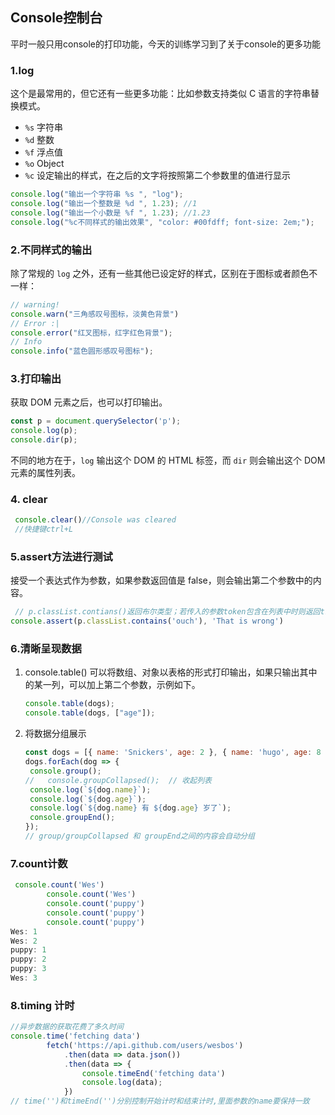 ## Console控制台

平时一般只用console的打印功能，今天的训练学习到了关于console的更多功能

### 1.log

这个是最常用的，但它还有一些更多功能：比如参数支持类似 C 语言的字符串替换模式。

- `%s` 字符串
- `%d` 整数
- `%f` 浮点值
- `%o` Object
- `%c` 设定输出的样式，在之后的文字将按照第二个参数里的值进行显示

```JavaScript
console.log("输出一个字符串 %s ", "log");
console.log("输出一个整数是 %d ", 1.23); //1
console.log("输出一个小数是 %f ", 1.23); //1.23
console.log("%c不同样式的输出效果", "color: #00fdff; font-size: 2em;");
```

### 2.不同样式的输出

除了常规的 `log` 之外，还有一些其他已设定好的样式，区别在于图标或者颜色不一样：

```javascript
// warning!
console.warn("三角感叹号图标，淡黄色背景")
// Error :|
console.error("红叉图标，红字红色背景");
// Info
console.info("蓝色圆形感叹号图标");
```

### 3.打印输出

获取 DOM 元素之后，也可以打印输出。

```javascript
const p = document.querySelector('p');
console.log(p);
console.dir(p);
```

不同的地方在于，`log` 输出这个 DOM 的 HTML 标签，而 `dir` 则会输出这个 DOM 元素的属性列表。

### 4. clear

```javascript
 console.clear()//Console was cleared
 //快捷键ctrl+L
```

### 5.assert方法进行测试

 接受一个表达式作为参数，如果参数返回值是 false，则会输出第二个参数中的内容。 

```javascript
 // p.classList.contians()返回布尔类型；若传入的参数token包含在列表中时则返回true ，否则返回 false。
console.assert(p.classList.contains('ouch'), 'That is wrong')
```

### 6.清晰呈现数据

1. console.table()  可以将数组、对象以表格的形式打印输出，如果只输出其中的某一列，可以加上第二个参数，示例如下。 

   ```javascript
   console.table(dogs);
   console.table(dogs, ["age"]);
   ```

2. 将数据分组展示

   ```JavaScript
   const dogs = [{ name: 'Snickers', age: 2 }, { name: 'hugo', age: 8 }];
   dogs.forEach(dog => {
   	console.group();		
   //	console.groupCollapsed();  // 收起列表
   	console.log(`${dog.name}`);
   	console.log(`${dog.age}`);
   	console.log(`${dog.name} 有 ${dog.age} 岁了`);
   	console.groupEnd();
   });
   // group/groupCollapsed 和 groupEnd之间的内容会自动分组
   ```

### 7.count计数

```javascript
 console.count('Wes')
        console.count('Wes')
        console.count('puppy')
        console.count('puppy')
        console.count('puppy')
Wes: 1
Wes: 2
puppy: 1
puppy: 2
puppy: 3
Wes: 3
```

### 8.timing 计时

```javascript
//异步数据的获取花费了多久时间
console.time('fetching data')
        fetch('https://api.github.com/users/wesbos')
            .then(data => data.json())
            .then(data => {
                console.timeEnd('fetching data')
                console.log(data);
            })
// time('')和timeEnd('')分别控制开始计时和结束计时,里面参数的name要保持一致
```

